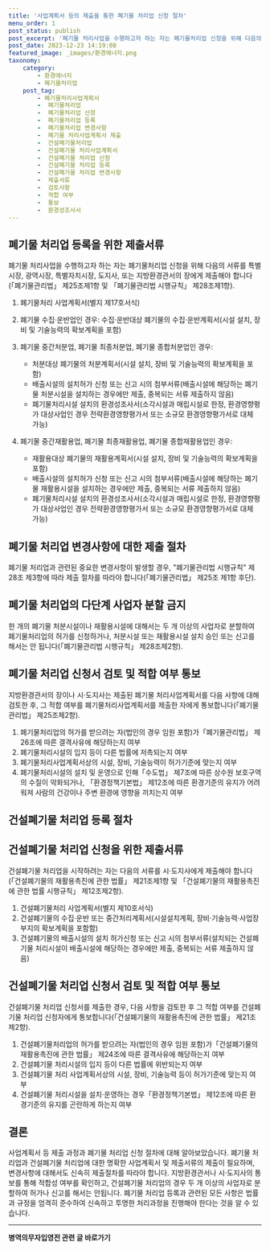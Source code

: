 ```yaml
---
title: '사업계획서 등의 제출을 통한 폐기물 처리업 신청 절차'
menu_order: 1
post_status: publish
post_excerpt: '폐기물 처리사업을 수행하고자 하는 자는 폐기물처리업 신청을 위해 다음의 서류를 특별시장, 광역시장, 특별자치시장, 도지사, 또는 지방환경관서의 장에게 제출해야 합니다  폐기물관리법  제25조제1항 및  폐기물관리법 시행규칙  제28조제1항 .'
post_date: 2023-12-23 14:19:08
featured_image: _images/환경에너지.png
taxonomy:
    category:
        - 환경에너지
        - 폐기물처리업
    post_tag:
        - 폐기물처리사업계획서
        -  폐기물처리업
        -  폐기물처리업 신청
        -  폐기물처리업 등록
        -  폐기물처리업 변경사항
        -  폐기물 처리사업계획서 제출
        -  건설폐기물처리업
        -  건설폐기물 처리사업계획서
        -  건설폐기물 처리업 신청
        -  건설폐기물 처리업 등록
        -  건설폐기물 처리업 변경사항
        -  제출서류
        -  검토사항
        -  적합 여부
        -  통보
        -  환경성조사서
---
```



## 폐기물 처리업 등록을 위한 제출서류

폐기물 처리사업을 수행하고자 하는 자는 폐기물처리업 신청을 위해 다음의 서류를 특별시장, 광역시장, 특별자치시장, 도지사, 또는 지방환경관서의 장에게 제출해야 합니다(「폐기물관리법」 제25조제1항 및 「폐기물관리법 시행규칙」 제28조제1항).

1. 폐기물처리 사업계획서(별지 제17호서식)
2. 폐기물 수집·운반업인 경우: 수집·운반대상 폐기물의 수집·운반계획서(시설 설치, 장비 및 기술능력의 확보계획을 포함)
3. 폐기물 중간처분업, 폐기물 최종처분업, 폐기물 종합처분업인 경우:
   - 처분대상 폐기물의 처분계획서(시설 설치, 장비 및 기술능력의 확보계획을 포함)
   - 배출시설의 설치허가 신청 또는 신고 시의 첨부서류(배출시설에 해당하는 폐기물 처분시설을 설치하는 경우에만 제출, 중복되는 서류 제출하지 않음)
   - 폐기물처리시설 설치의 환경성조사서(소각시설과 매립시설로 한정, 환경영향평가 대상사업인 경우 전략환경영향평가서 또는 소규모 환경영향평가서로 대체 가능)

4. 폐기물 중간재활용업, 폐기물 최종재활용업, 폐기물 종합재활용업인 경우:
   - 재활용대상 폐기물의 재활용계획서(시설 설치, 장비 및 기술능력의 확보계획을 포함)
   - 배출시설의 설치허가 신청 또는 신고 시의 첨부서류(배출시설에 해당하는 폐기물 재활용시설을 설치하는 경우에만 제출, 중복되는 서류 제출하지 않음)
   - 폐기물처리시설 설치의 환경성조사서(소각시설과 매립시설로 한정, 환경영향평가 대상사업인 경우 전략환경영향평가서 또는 소규모 환경영향평가서로 대체 가능)

## 폐기물 처리업 변경사항에 대한 제출 절차

폐기물 처리업과 관련된 중요한 변경사항이 발생할 경우, "폐기물관리법 시행규칙" 제28조 제3항에 따라 제출 절차를 따라야 합니다(「폐기물관리법」 제25조 제1항 후단).

## 폐기물 처리업의 다단계 사업자 분할 금지

한 개의 폐기물 처분시설이나 재활용시설에 대해서는 두 개 이상의 사업자로 분할하여 폐기물처리업의 허가를 신청하거나, 처분시설 또는 재활용시설 설치 승인 또는 신고를 해서는 안 됩니다(「폐기물관리법 시행규칙」 제28조제2항).

## 폐기물 처리업 신청서 검토 및 적합 여부 통보

지방환경관서의 장이나 시·도지사는 제출된 폐기물 처리사업계획서를 다음 사항에 대해 검토한 후, 그 적합 여부를 폐기물처리사업계획서를 제출한 자에게 통보합니다(「폐기물관리법」 제25조제2항).

1. 폐기물처리업의 허가를 받으려는 자(법인의 경우 임원 포함)가「폐기물관리법」 제26조에 따른 결격사유에 해당하는지 여부
2. 폐기물처리시설의 입지 등이 다른 법률에 저촉되는지 여부
3. 폐기물처리사업계획서상의 시설, 장비, 기술능력이 허가기준에 맞는지 여부
4. 폐기물처리시설의 설치 및 운영으로 인해「수도법」 제7조에 따른 상수원 보호구역의 수질이 악화되거나, 「환경정책기본법」 제12조에 따른 환경기준의 유지가 어려워져 사람의 건강이나 주변 환경에 영향을 끼치는지 여부

## 건설폐기물 처리업 등록 절차

## 건설폐기물 처리업 신청을 위한 제출서류

건설폐기물 처리업을 시작하려는 자는 다음의 서류를 시·도지사에게 제출해야 합니다(「건설폐기물의 재활용촉진에 관한 법률」 제21조제1항 및 「건설폐기물의 재활용촉진에 관한 법률 시행규칙」 제12조제2항).

1. 건설폐기물처리 사업계획서(별지 제10호서식)
2. 건설폐기물의 수집·운반 또는 중간처리계획서(시설설치계획, 장비·기술능력·사업장 부지의 확보계획을 포함함)
3. 건설폐기물의 배출시설의 설치 허가신청 또는 신고 시의 첨부서류(설치되는 건설폐기물 처리시설이 배출시설에 해당하는 경우에만 제출, 중복되는 서류 제출하지 않음)

## 건설폐기물 처리업 신청서 검토 및 적합 여부 통보

건설폐기물 처리업 신청서를 제출한 경우, 다음 사항을 검토한 후 그 적합 여부를 건설폐기물 처리업 신청자에게 통보합니다(「건설폐기물의 재활용촉진에 관한 법률」 제21조제2항).

1. 건설폐기물처리업의 허가를 받으려는 자(법인의 경우 임원 포함)가「건설폐기물의 재활용촉진에 관한 법률」 제24조에 따른 결격사유에 해당하는지 여부
2. 건설폐기물 처리시설의 입지 등이 다른 법률에 위반되는지 여부
3. 건설폐기물 처리 사업계획서상의 시설, 장비, 기술능력 등이 허가기준에 맞는지 여부
4. 건설폐기물 처리시설을 설치·운영하는 경우「환경정책기본법」 제12조에 따른 환경기준의 유지를 곤란하게 하는지 여부

## 결론

사업계획서 등 제출 과정과 폐기물 처리업 신청 절차에 대해 알아보았습니다. 폐기물 처리업과 건설폐기물 처리업에 대한 명확한 사업계획서 및 제출서류의 제출이 필요하며, 변경사항에 대해서도 신속히 제출절차를 따라야 합니다. 지방환경관서나 시·도지사의 통보를 통해 적합성 여부를 확인하고, 건설폐기물 처리업의 경우 두 개 이상의 사업자로 분할하여 허가나 신고를 해서는 안됩니다. 폐기물 처리업 등록과 관련된 모든 사항은 법률과 규정을 엄격히 준수하여 신속하고 투명한 처리과정을 진행해야 한다는 것을 알 수 있습니다.
<!-- wp:separator -->
<hr class="wp-block-separator has-alpha-channel-opacity"/>
<!-- /wp:separator -->

<!-- wp:group {"backgroundColor":"base","layout":{"type":"constrained"}} -->
<div class="wp-block-group has-base-background-color has-background"><!-- wp:paragraph {"align":"center","fontSize":"medium"} -->
<p class="has-text-align-center has-large-font-size"><strong>병역의무자입영전 관련 글 바로가기</strong></p>
<!-- /wp:paragraph -->


<!-- wp:latest-posts
{"categories":[{"id":9092,"count":19,"description":"","link":"https://uknowlaw.com/category/%eb%b3%91%ec%97%ad%ec%9d%98%eb%ac%b4%ec%9e%90%ec%9e%85%ec%98%81%ec%a0%84/","name":"병역의무자입영전","slug":"병역의무자입영전","taxonomy":"category","parent":0,"meta":[],"_links":{"self":[{"href":"https://uknowlaw.com/wp-json/wp/v2/categories/9092"}],"collection":[{"href":"https://uknowlaw.com/wp-json/wp/v2/categories"}],"about":[{"href":"https://uknowlaw.com/wp-json/wp/v2/taxonomies/category"}],"wp:post_type":[{"href":"https://uknowlaw.com/wp-json/wp/v2/posts?categories=9092"}],"curies":[{"name":"wp","href":"https://api.w.org/{rel}","templated":true}]}}],"postsToShow":100,"excerptLength":28,"postLayout":"grid","columns":2,"featuredImageAlign":"left","featuredImageSizeSlug":"large","fontSize":"small"} /--></div>
<!-- /wp:group -->